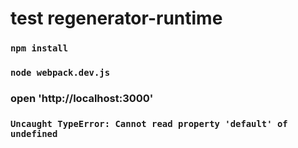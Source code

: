 # test regenerator-runtime

### `npm install`

### `node webpack.dev.js`

### open 'http://localhost:3000'

### `Uncaught TypeError: Cannot read property 'default' of undefined`